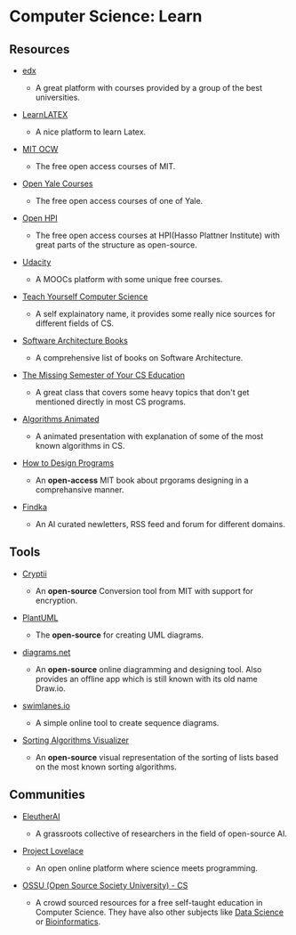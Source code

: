 # Computer Science: Learn

## Resources

* [edx](https://www.edx.org)
  
   * A great platform with courses provided by a group of the best universities.

* [LearnLATEX](https://www.learnlatex.org)
  
   * A nice platform to learn Latex.

* [MIT OCW](https://ocw.mit.edu)
  
   * The free open access courses of MIT.

* [Open Yale Courses](https://oyc.yale.edu)
  
   * The free open access courses of one of Yale.

* [Open HPI](https://open.hpi.de)
  
   * The free open access courses at HPI(Hasso Plattner Institute) with great parts of the structure as open-source.

* [Udacity](https://www.udacity.com)
  
   * A MOOCs platform with some unique free courses.

* [Teach Yourself Computer Science](https://teachyourselfcs.com)
  
   * A self explainatory name, it provides some really nice sources for different fields of CS.

* [Software Architecture Books](https://github.com/mhadidg/software-architecture-books)
  
   * A comprehensive list of books on Software Architecture.

* [The Missing Semester of Your CS Education](https://missing.csail.mit.edu)
  
   * A great class that covers some heavy topics that don't get mentioned directly in most CS programs.

* [Algorithms Animated](https://www.chrislaux.com)
  
   * A animated presentation with explanation of some of the most known algorithms in CS.

* [How to Design Programs](https://htdp.org)
  
   * An **open-access** MIT book about prgorams designing in a comprehansive manner.

* [Findka](https://findka.com)
  
   - An AI curated newletters, RSS feed and forum for different domains.

## Tools

* [Cryptii](https://cryptii.com)
  
   - An **open-source** Conversion tool from MIT with support for encryption.

* [PlantUML](https://plantuml.com)
  
   * The **open-source** for creating UML diagrams.

* [diagrams.net](https://www.diagrams.net)
  
   - An **open-source** online diagramming and designing tool. Also provides an offline app which is still known with its old name Draw.io.

* [swimlanes.io](https://swimlanes.io)
  
   * A simple online tool to create sequence diagrams.

* [Sorting Algorithms Visualizer](https://sadanandpai.github.io/sorting-visualizer/dist)
  
   * An **open-source** visual representation of the sorting of lists based on the most known sorting algorithms.

## Communities

* [EleutherAI](https://www.eleuther.ai)
  
   * A grassroots collective of researchers in the field of open-source AI.

* [Project Lovelace](https://projectlovelace.net)
  
   * An open online platform where science meets programming.

* [OSSU (Open Source Society University) - CS](https://github.com/ossu/computer-science)
  
   * A crowd sourced resources for a free self-taught education in Computer Science. They have also other subjects like [Data Science](https://github.com/ossu/data-science) or [Bioinformatics](https://github.com/ossu/bioinformatics).

